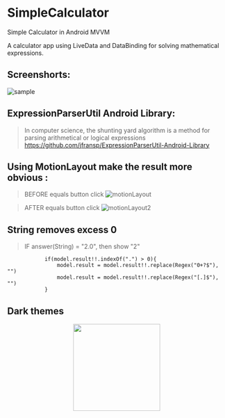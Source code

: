 # SimpleCalculator
Simple Calculator in Android MVVM

A calculator app using LiveData and DataBinding for solving mathematical expressions.

## Screenshorts:

![sample](https://user-images.githubusercontent.com/53432684/177303239-784507a1-3418-4d80-9c60-0b59fb6f129d.gif)

## ExpressionParserUtil Android Library:
> In computer science, the shunting yard algorithm is a method for parsing arithmetical or logical expressions
https://github.com/jfransp/ExpressionParserUtil-Android-Library

## Using MotionLayout make the result more obvious :
> BEFORE equals button click
![motionLayout](https://user-images.githubusercontent.com/53432684/177305036-1bfa9470-bae1-4919-8bbe-800abcb52513.jpg)

> AFTER equals button click
![motionLayout2](https://user-images.githubusercontent.com/53432684/177305494-5daf9580-47e5-4af7-a0c0-1038cd6919cf.jpg)

## String removes excess 0
> IF answer(String) = "2.0", then show "2"
```
            if(model.result!!.indexOf(".") > 0){
                model.result = model.result!!.replace(Regex("0+?$"), "")
                model.result = model.result!!.replace(Regex("[.]$"), "")
            }
```

## Dark themes
<p align="center">
  <img src="https://user-images.githubusercontent.com/53432684/177310363-24f904ad-3f5b-4acc-be25-46a3a2fe7fe0.jpg" width="200" />
</p>

